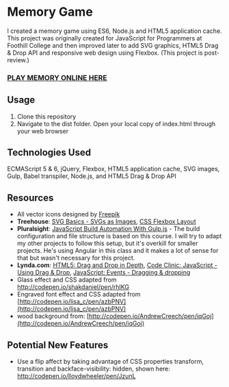 # Memory Game
I created a memory game using ES6, Node.js and HTML5 application cache. 
This project was originally created for JavaScript for Programmers at Foothill College and then improved later to add SVG graphics, HTML5 Drag & Drop API and responsive web design using Flexbox. (This project is post-review.)

### [**PLAY MEMORY ONLINE HERE**](http://klammertime.github.io/Memory/)

Usage
-----
1. Clone this repository
2. Navigate to the dist folder. Open your local copy of index.html through your web browser 

## Technologies Used
ECMAScript 5 & 6, jQuery, Flexbox, HTML5 application cache, SVG images, Gulp, Babel transpiler, Node.js, and HTML5 Drag & Drop API

## Resources
* All vector icons designed by [Freepik](http://www.freepik.com/free-icons)
* **Treehouse**: [SVG Basics - SVGs as Images](https://teamtreehouse.com/library/svg-basics), [CSS Flexbox Layout](https://teamtreehouse.com/library/css-flexbox-layout)
* **Pluralsight**: [JavaScript Build Automation With Gulp.js](https://app.pluralsight.com/library/courses/javascript-build-automation-gulpjs/table-of-contents) - The build configuration and file structure is based on this course. I will try to adapt my other projects to follow this setup, but it's overkill for smaller projects. He's using Angular in this class and it makes a lot of sense for that but wasn't necessary for this project.
* **Lynda.com**: [HTML5: Drag and Drop in Depth](http://www.lynda.com/HTML-tutorials/Understanding-HTML5-drag-drop/84812/87645-4.html), [Code Clinic: JavaScript - Using Drag & Drop](http://www.lynda.com/JavaScript-tutorials/Using-drag-drop/369707/386507-4.html), [JavaScript: Events - Dragging & dropping](http://www.lynda.com/JavaScript-tutorials/Dragging-dropping/140780/148737-4.html)
* Glass effect and CSS adapted from http://codepen.io/shakdaniel/pen/rhIKG 
* Engraved font effect and CSS adapted from [http://codepen.io/lisa_c/pen/azbPNV](http://codepen.io/lisa_c/pen/azbPNV)
* wood background from: [http://codepen.io/AndrewCreech/pen/iqGoj](http://codepen.io/AndrewCreech/pen/iqGoj)

## Potential New Features   
* Use a flip affect by taking advantage of CSS properties transform, transition and backface-visibility: hidden, shown here: http://codepen.io/lloydwheeler/pen/JzunL

